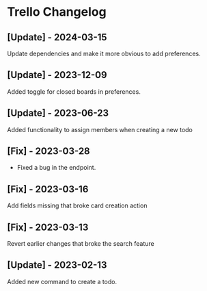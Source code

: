 # Trello Changelog

## [Update] - 2024-03-15

Update dependencies and make it more obvious to add preferences.

## [Update] - 2023-12-09

Added toggle for closed boards in preferences.

## [Update] - 2023-06-23

Added functionality to assign members when creating a new todo

## [Fix] - 2023-03-28

- Fixed a bug in the endpoint.

## [Fix] - 2023-03-16

Add fields missing that broke card creation action

## [Fix] - 2023-03-13

Revert earlier changes that broke the search feature

## [Update] - 2023-02-13

Added new command to create a todo.
